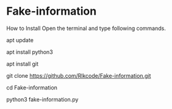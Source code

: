 # Fake-information

How to Install
Open the terminal and type following commands.

apt update

apt install python3 

apt install git

git clone https://github.com/Rlkcode/Fake-information.git

cd Fake-information

python3 fake-information.py 
